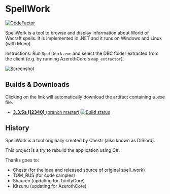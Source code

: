 # SpellWork


[![CodeFactor](https://www.codefactor.io/repository/github/kitzunu/spellwork/badge)](https://www.codefactor.io/repository/github/kitzunu/spellwork)

SpellWork is a tool to browse and display information about World of Wacraft spells.
It is implemented in .NET and it runs on Windows and Linux (with Mono).

Instructions: Run `SpellWork.exe` and select the DBC folder extracted from the client (e.g. by running AzerothCore's `map_extractor`).

![Screenshot](https://raw.githubusercontent.com/TrinityCore/SpellWork/9.x/screenshot.png)

## Builds & Downloads

Clicking on the link will automatically download the artifact containing a .exe file.

- [**3.3.5a (12340)** (branch master)](https://github.com/azerothcore/SpellWork/releases/download/v1/SpellWork.zip)
[![Build status](https://ci.appveyor.com/api/projects/status/xjp99wdbywxofcvd/branch/master?svg=true)](https://ci.appveyor.com/project/Kitzunu/spellwork/branch/master)

## History

SpellWork is a tool originally created by Chestr (also known as DiSlord).

This project is a try to rebuild the application using C#.

Thanks goes to:

- Chestr (for the idea and released source of original spell_work)
- TOM_RUS (for code samples)
- Shauren (updating for TrinityCore)
- Kitzunu (updating for AzerothCore)
